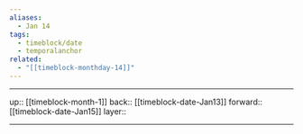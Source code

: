 ```yaml
---
aliases:
  - Jan 14
tags:
  - timeblock/date
  - temporalanchor
related:
  - "[[timeblock-monthday-14]]"
---
```




***

up:: [[timeblock-month-1]]
back:: [[timeblock-date-Jan13]]
forward:: [[timeblock-date-Jan15]]
layer:: 

***
